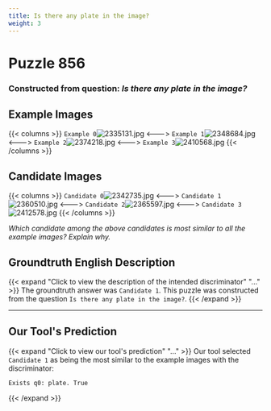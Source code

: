 ```yaml
---
title: Is there any plate in the image?
weight: 3
---
```


# Puzzle 856
### Constructed from question: _Is there any plate in the image?_


## Example Images
{{< columns >}}
`Example 0`![2335131.jpg](/gqa_images/2335131.jpg)
<--->
`Example 1`![2348684.jpg](/gqa_images/2348684.jpg)
<--->
`Example 2`![2374218.jpg](/gqa_images/2374218.jpg)
<--->
`Example 3`![2410568.jpg](/gqa_images/2410568.jpg)
{{< /columns >}}

## Candidate Images
{{< columns >}}
`Candidate 0`![2342735.jpg](/gqa_images/2342735.jpg)
<--->
`Candidate 1`![2360510.jpg](/gqa_images/2360510.jpg)
<--->
`Candidate 2`![2365597.jpg](/gqa_images/2365597.jpg)
<--->
`Candidate 3`![2412578.jpg](/gqa_images/2412578.jpg)
{{< /columns >}}

*Which candidate among the above candidates is most similar to all the example images? Explain why.*

## Groundtruth English Description

{{< expand "Click to view the description of the intended discriminator" "..." >}}
The groundtruth answer was `Candidate 1`. This puzzle was constructed from the question `Is there any plate in the image?`.
{{< /expand >}}

---

## Our Tool's Prediction

{{< expand "Click to view our tool's prediction" "..." >}}
Our tool selected `Candidate 1` as being the most similar to the example images with the discriminator:
```plaintext
Exists q0: plate. True
```
{{< /expand >}}

